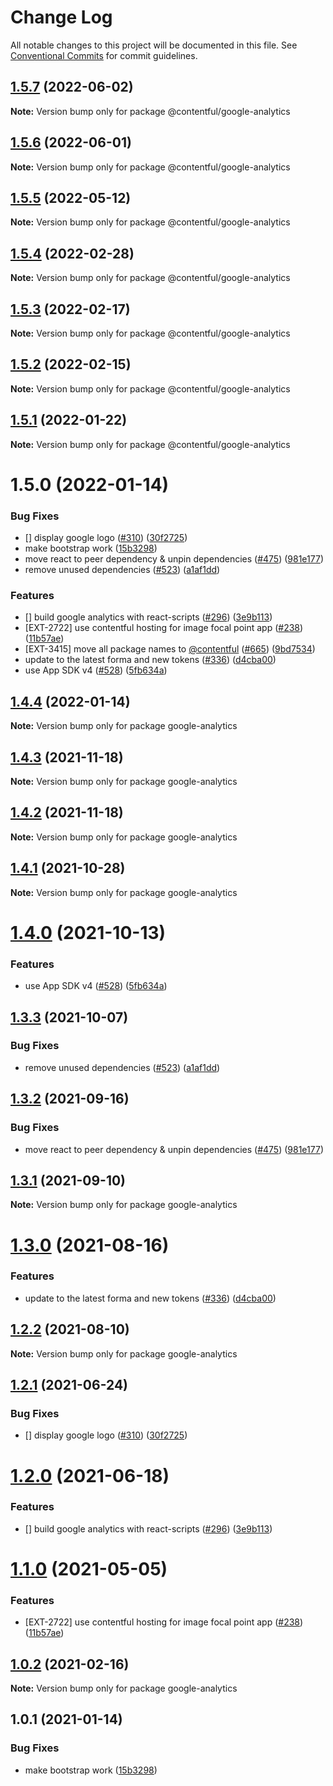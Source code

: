 # Change Log

All notable changes to this project will be documented in this file.
See [Conventional Commits](https://conventionalcommits.org) for commit guidelines.

## [1.5.7](https://github.com/contentful/apps/compare/@contentful/google-analytics@1.5.6...@contentful/google-analytics@1.5.7) (2022-06-02)

**Note:** Version bump only for package @contentful/google-analytics





## [1.5.6](https://github.com/contentful/apps/compare/@contentful/google-analytics@1.5.5...@contentful/google-analytics@1.5.6) (2022-06-01)

**Note:** Version bump only for package @contentful/google-analytics





## [1.5.5](https://github.com/contentful/apps/compare/@contentful/google-analytics@1.5.4...@contentful/google-analytics@1.5.5) (2022-05-12)

**Note:** Version bump only for package @contentful/google-analytics





## [1.5.4](https://github.com/contentful/apps/compare/@contentful/google-analytics@1.5.3...@contentful/google-analytics@1.5.4) (2022-02-28)

**Note:** Version bump only for package @contentful/google-analytics





## [1.5.3](https://github.com/contentful/apps/compare/@contentful/google-analytics@1.5.2...@contentful/google-analytics@1.5.3) (2022-02-17)

**Note:** Version bump only for package @contentful/google-analytics





## [1.5.2](https://github.com/contentful/apps/compare/@contentful/google-analytics@1.5.1...@contentful/google-analytics@1.5.2) (2022-02-15)

**Note:** Version bump only for package @contentful/google-analytics





## [1.5.1](https://github.com/contentful/apps/compare/@contentful/google-analytics@1.5.0...@contentful/google-analytics@1.5.1) (2022-01-22)

**Note:** Version bump only for package @contentful/google-analytics





# 1.5.0 (2022-01-14)


### Bug Fixes

* [] display google logo ([#310](https://github.com/contentful/apps/issues/310)) ([30f2725](https://github.com/contentful/apps/commit/30f27253cebdebe9c0c7cc8ebe1c6e0caf09342f))
* make bootstrap work ([15b3298](https://github.com/contentful/apps/commit/15b32984a3c96e3455cc13705e0347951a90bac6))
* move react to peer dependency & unpin dependencies ([#475](https://github.com/contentful/apps/issues/475)) ([981e177](https://github.com/contentful/apps/commit/981e177092fafdcce211822277d3ee0dad7ae689))
* remove unused dependencies ([#523](https://github.com/contentful/apps/issues/523)) ([a1af1dd](https://github.com/contentful/apps/commit/a1af1dd07726c1119e0c16fcbdfb3bea4f88dae2))


### Features

* [] build google analytics with react-scripts ([#296](https://github.com/contentful/apps/issues/296)) ([3e9b113](https://github.com/contentful/apps/commit/3e9b1132d998fd10fab5bba598f22807f265da3b))
* [EXT-2722] use contentful hosting for image focal point app ([#238](https://github.com/contentful/apps/issues/238)) ([11b57ae](https://github.com/contentful/apps/commit/11b57ae3e4fb5dd376544d89056430b71883517c))
* [EXT-3415] move all package names to [@contentful](https://github.com/contentful) ([#665](https://github.com/contentful/apps/issues/665)) ([9bd7534](https://github.com/contentful/apps/commit/9bd75340860e59f25b4eed900a832a482508f603))
* update to the latest forma and new tokens ([#336](https://github.com/contentful/apps/issues/336)) ([d4cba00](https://github.com/contentful/apps/commit/d4cba009066b590b790b0d32bb1afbcf699d3bee))
* use App SDK v4 ([#528](https://github.com/contentful/apps/issues/528)) ([5fb634a](https://github.com/contentful/apps/commit/5fb634a0679de8af4ada0de3d571a8a5e5564090))





## [1.4.4](https://github.com/contentful/apps/compare/google-analytics@1.4.3...google-analytics@1.4.4) (2022-01-14)

**Note:** Version bump only for package google-analytics





## [1.4.3](https://github.com/contentful/apps/compare/google-analytics@1.4.2...google-analytics@1.4.3) (2021-11-18)

**Note:** Version bump only for package google-analytics





## [1.4.2](https://github.com/contentful/apps/compare/google-analytics@1.4.1...google-analytics@1.4.2) (2021-11-18)

**Note:** Version bump only for package google-analytics





## [1.4.1](https://github.com/contentful/apps/compare/google-analytics@1.4.0...google-analytics@1.4.1) (2021-10-28)

**Note:** Version bump only for package google-analytics





# [1.4.0](https://github.com/contentful/apps/compare/google-analytics@1.3.3...google-analytics@1.4.0) (2021-10-13)


### Features

* use App SDK v4 ([#528](https://github.com/contentful/apps/issues/528)) ([5fb634a](https://github.com/contentful/apps/commit/5fb634a0679de8af4ada0de3d571a8a5e5564090))





## [1.3.3](https://github.com/contentful/apps/compare/google-analytics@1.3.2...google-analytics@1.3.3) (2021-10-07)


### Bug Fixes

* remove unused dependencies ([#523](https://github.com/contentful/apps/issues/523)) ([a1af1dd](https://github.com/contentful/apps/commit/a1af1dd07726c1119e0c16fcbdfb3bea4f88dae2))





## [1.3.2](https://github.com/contentful/apps/compare/google-analytics@1.3.1...google-analytics@1.3.2) (2021-09-16)


### Bug Fixes

* move react to peer dependency & unpin dependencies ([#475](https://github.com/contentful/apps/issues/475)) ([981e177](https://github.com/contentful/apps/commit/981e177092fafdcce211822277d3ee0dad7ae689))





## [1.3.1](https://github.com/contentful/apps/compare/google-analytics@1.3.0...google-analytics@1.3.1) (2021-09-10)

**Note:** Version bump only for package google-analytics





# [1.3.0](https://github.com/contentful/apps/compare/google-analytics@1.2.2...google-analytics@1.3.0) (2021-08-16)


### Features

* update to the latest forma and new tokens ([#336](https://github.com/contentful/apps/issues/336)) ([d4cba00](https://github.com/contentful/apps/commit/d4cba009066b590b790b0d32bb1afbcf699d3bee))





## [1.2.2](https://github.com/contentful/apps/compare/google-analytics@1.2.1...google-analytics@1.2.2) (2021-08-10)

**Note:** Version bump only for package google-analytics





## [1.2.1](https://github.com/contentful/apps/compare/google-analytics@1.2.0...google-analytics@1.2.1) (2021-06-24)


### Bug Fixes

* [] display google logo ([#310](https://github.com/contentful/apps/issues/310)) ([30f2725](https://github.com/contentful/apps/commit/30f27253cebdebe9c0c7cc8ebe1c6e0caf09342f))





# [1.2.0](https://github.com/contentful/apps/compare/google-analytics@1.1.0...google-analytics@1.2.0) (2021-06-18)


### Features

* [] build google analytics with react-scripts ([#296](https://github.com/contentful/apps/issues/296)) ([3e9b113](https://github.com/contentful/apps/commit/3e9b1132d998fd10fab5bba598f22807f265da3b))





# [1.1.0](https://github.com/contentful/apps/compare/google-analytics@1.0.2...google-analytics@1.1.0) (2021-05-05)


### Features

* [EXT-2722] use contentful hosting for image focal point app ([#238](https://github.com/contentful/apps/issues/238)) ([11b57ae](https://github.com/contentful/apps/commit/11b57ae3e4fb5dd376544d89056430b71883517c))





## [1.0.2](https://github.com/contentful/apps/compare/google-analytics@1.0.1...google-analytics@1.0.2) (2021-02-16)

**Note:** Version bump only for package google-analytics





## 1.0.1 (2021-01-14)


### Bug Fixes

* make bootstrap work ([15b3298](https://github.com/contentful/apps/commit/15b32984a3c96e3455cc13705e0347951a90bac6))
